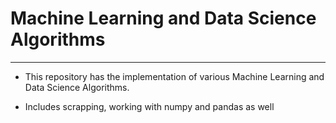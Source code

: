

# Machine Learning and Data Science Algorithms

------------------------------



- This repository has the implementation of various Machine Learning and Data Science Algorithms.

- Includes scrapping, working with numpy and pandas as well

  
  
  

